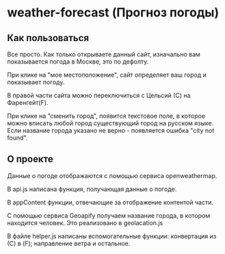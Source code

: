 # weather-forecast (Прогноз погоды)

## Как пользоваться
Все просто. Как только открываете данный сайт, изначально вам показывается погода в Москве, это по дефолту. 

При клике на "мое местоположение", сайт определяет ваш город и показывает погоду.

В правой части сайта можно переключиться с Цельсий (С) на Фаренгейт(F).

При клике на "сменить город", появится текстовое поле, в которое можно вписать любой город существующий город на русском языке. Если название города указано не верно - появляется ошибка "city not found".



## О проекте
Данные о погоде отображаются с помощью сервиса openweathermap.

В api.js написана функция, получающая данные о погоде.

В appContent функции, отвечающие за отображение контентой части.

С помощью сервиса Geoapify получаем название города, в котором находится человек. Это реализовано в geolacation.js

В файле helper.js написаны вспомогательные функции: конвертация из (С) в (F); направление ветра и остальное.